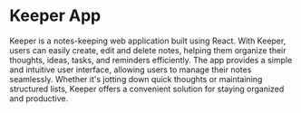 # Keeper App
 Keeper is a notes-keeping web application built using React. With Keeper, users can easily create, edit and delete notes, helping them organize their thoughts, ideas, tasks, and reminders efficiently. The app provides a simple and intuitive user interface, allowing users to manage their notes seamlessly. Whether it's jotting down quick thoughts or maintaining structured lists, Keeper offers a convenient solution for staying organized and productive.
